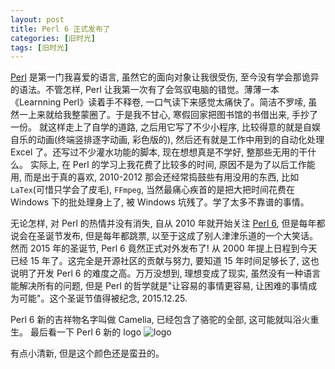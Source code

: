```yaml
---
layout: post
title: Perl 6 正式发布了
categories: [旧时光]
tags: [旧时光]
---
```


[Perl](www.perl.org) 是第一门我喜爱的语言, 虽然它的面向对象让我很受伤, 至今没有学会那诡异的语法。不管怎样, Perl 让我第一次有了会驾驭电脑的错觉。薄薄一本《Learnning Perl》读着手不释卷, 一口气读下来感觉太痛快了。简洁不罗嗦, 虽然一上来就给我整蒙圈了。于是我不甘心, 寒假回家把图书馆的书借出来, 手抄了一份。 就这样走上了自学的道路, 之后用它写了不少小程序, 比较得意的就是自娱自乐的动画(终端竖排逐字动画, 彩色版的), 然后还有就是工作中用到的自动化处理 Excel 了。还写过不少灌水功能的脚本, 现在想想真是不学好, 整那些无用的干什么。 实际上, 在 Perl 的学习上我花费了比较多的时间, 原因不是为了以后工作能用, 而是出于真的喜欢, 2010-2012 那会还经常捣鼓些有用没用的东西, 比如 `LaTex`(可惜只学会了皮毛), `FFmpeg`, 当然最痛心疾首的是把大把时间花费在 Windows 下的批处理身上了, 被 Windows 坑残了。学了太多不靠谱的事情。


无论怎样, 对 Perl 的热情并没有消失, 自从 2010 年就开始关注 [Perl 6](https://raku.org), 但是每年都说会在圣诞节发布, 但是每年都跳票, 以至于这成了别人津津乐道的一个大笑话。 然而 2015 年的圣诞节, Perl 6 竟然正式对外发布了! 从 2000 年提上日程到今天已经 15 年了。这完全是开源社区的贡献与努力, 要知道 15 年时间足够长了, 这也说明了开发 Perl 6 的难度之高。万万没想到, 理想变成了现实, 虽然没有一种语言能解决所有的问题, 但是 Perl 的哲学就是"让容易的事情更容易, 让困难的事情成为可能"。这个圣诞节值得被纪念, 2015.12.25.

Perl 6 新的吉祥物名字叫做 Camelia, 已经包含了骆驼的全部, 这可能就叫浴火重生。
最后看一下 Perl 6 新的 logo ![logo](https://raku.org/camelia-logo.png) 

有点小清新, 但是这个颜色还是蛮丑的。
